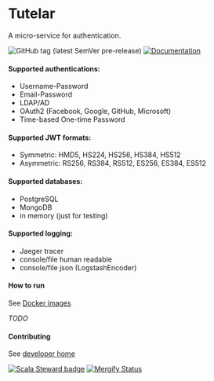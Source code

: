 # Tutelar
A micro-service for authentication.

![GitHub tag (latest SemVer pre-release)](https://img.shields.io/github/v/tag/TeamWanari/tutelar?include_prereleases)
[![Documentation](https://img.shields.io/badge/-Documatation-blue)](https://teamwanari.github.io/tutelar)

#### Supported authentications:
 - Username-Password
 - Email-Password
 - LDAP/AD
 - OAuth2 (Facebook, Google, GitHub, Microsoft)
 - Time-based One-time Password
 
#### Supported JWT formats:
 - Symmetric: HMD5, HS224, HS256, HS384, HS512
 - Asymmetric: RS256, RS384, RS512, ES256, ES384, ES512
 
#### Supported databases:
 - PostgreSQL
 - MongoDB
 - in memory (just for testing)
 
#### Supported logging:
 - Jaeger tracer
 - console/file human readable
 - console/file json (LogstashEncoder)

#### How to run
See [Docker images](https://hub.docker.com/r/teamwanari/tutelar/tags)

_TODO_


#### Contributing
See [developer home](DEVELOPER_HOME.md)

[![Scala Steward badge](https://img.shields.io/badge/Scala_Steward-helping-brightgreen.svg?style=flat&logo=data:image/png;base64,iVBORw0KGgoAAAANSUhEUgAAAA4AAAAQCAMAAAARSr4IAAAAVFBMVEUAAACHjojlOy5NWlrKzcYRKjGFjIbp293YycuLa3pYY2LSqql4f3pCUFTgSjNodYRmcXUsPD/NTTbjRS+2jomhgnzNc223cGvZS0HaSD0XLjbaSjElhIr+AAAAAXRSTlMAQObYZgAAAHlJREFUCNdNyosOwyAIhWHAQS1Vt7a77/3fcxxdmv0xwmckutAR1nkm4ggbyEcg/wWmlGLDAA3oL50xi6fk5ffZ3E2E3QfZDCcCN2YtbEWZt+Drc6u6rlqv7Uk0LdKqqr5rk2UCRXOk0vmQKGfc94nOJyQjouF9H/wCc9gECEYfONoAAAAASUVORK5CYII=)](https://scala-steward.org)
[![Mergify Status](https://img.shields.io/endpoint.svg?url=https://gh.mergify.io/badges/TeamWanari/tutelar&style=flat)](https://mergify.io)
